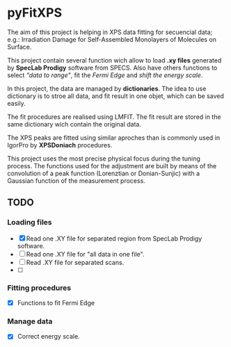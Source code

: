 # pyFitXPS

The aim of this project is helping in XPS data fitting for secuencial data; e.g.: Irradiation Damage for Self-Assembled Monolayers of Molecules on Surface.

This project contain several function wich allow to load **.xy files** generated by **SpecLab Prodigy** software from SPECS. Also have others functions to select _"data to range"_, fit the _Fermi Edge_ and _shift the energy scale_.

In this project, the data are managed by **dictionaries**. The idea to use dictionary is to stroe all data, and fit result in one objet, which can be saved easily.

The fit procedures are realised using LMFIT. The fit result are stored in the same dictionary wich contain the original data. 

The XPS peaks are fitted using similar aproches than is commonly used in IgorPro by **XPSDoniach** procedures. 

This project uses the most precise physical focus during the tuning process. The functions used for the adjustment are built by means of the convolution of a peak function (Lorenztian or Donian-Sunjic) with a Gaussian function of the measurement process.

## TODO

### Loading files

- [x] Read one .XY file for separated region from SpecLab Prodigy software.
- [ ] Read one .XY file for "all data in one file".
- [ ] Read .XY file for separated scans.
- [ ]

### Fitting procedures

- [x] Functions to fit Fermi Edge

### Manage data

- [x] Correct energy scale.